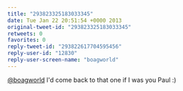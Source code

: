 ```yaml
---
title: "293823325183033345"
date: Tue Jan 22 20:51:54 +0000 2013
original-tweet-id: "293823325183033345"
retweets: 0
favorites: 0
reply-tweet-id: "293822617704595456"
reply-user-id: "12830"
reply-user-screen-name: "boagworld"
---
```

<a href="https://twitter.com/boagworld">@boagworld</a> I'd come back to that one if I was you Paul :)
